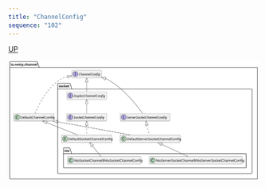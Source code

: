 ```yaml
---
title: "ChannelConfig"
sequence: "102"
---
```


[UP](/netty.html)

![](/assets/images/netty/channel/netty-channel-config-class-hierarchy.svg)
